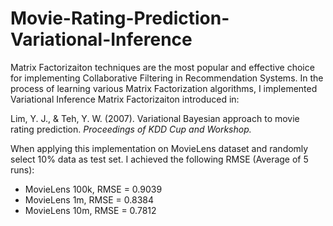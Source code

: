 # Movie-Rating-Prediction-Variational-Inference

Matrix Factorizaiton techniques are the most popular and effective choice for implementing Collaborative Filtering in Recommendation Systems. In the process of learning various Matrix Factorization algorithms, I implemented Variational Inference Matrix Factorizaiton introduced in:

Lim, Y. J., & Teh, Y. W. (2007). Variational Bayesian
approach to movie rating prediction. _Proceedings of
KDD Cup and Workshop._

When applying this implementation on MovieLens dataset and randomly select 10% data as test set. I achieved the following RMSE (Average of 5 runs):

* MovieLens 100k, RMSE = 0.9039
* MovieLens 1m, RMSE = 0.8384
* MovieLens 10m, RMSE = 0.7812
